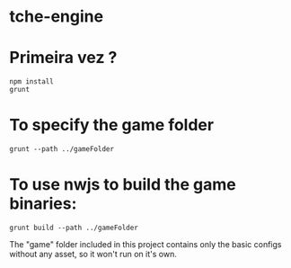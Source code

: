 # tche-engine

# Primeira vez ?

```
npm install
grunt

```

# To specify the game folder

```
grunt --path ../gameFolder
```

# To use nwjs to build the game binaries:

```
grunt build --path ../gameFolder
```


 The "game" folder included in this project contains only the basic configs without any asset, so it won't run on it's own.
